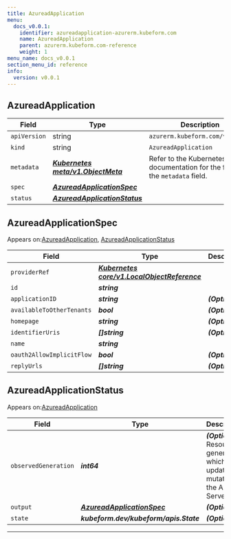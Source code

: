 ```yaml
---
title: AzureadApplication
menu:
  docs_v0.0.1:
    identifier: azureadapplication-azurerm.kubeform.com
    name: AzureadApplication
    parent: azurerm.kubeform.com-reference
    weight: 1
menu_name: docs_v0.0.1
section_menu_id: reference
info:
  version: v0.0.1
---
```


## AzureadApplication
| Field | Type | Description |
| ------ | ----- | ----------- |
| `apiVersion` | string | `azurerm.kubeform.com/v1alpha1` |
|    `kind` | string | `AzureadApplication` |
| `metadata` | ***[Kubernetes meta/v1.ObjectMeta](https://kubernetes.io/docs/reference/generated/kubernetes-api/v1.13/#objectmeta-v1-meta)***|Refer to the Kubernetes API documentation for the fields of the `metadata` field.|
| `spec` | ***[AzureadApplicationSpec](#azureadapplicationspec)***||
| `status` | ***[AzureadApplicationStatus](#azureadapplicationstatus)***||
## AzureadApplicationSpec

Appears on:[AzureadApplication](#azureadapplication), [AzureadApplicationStatus](#azureadapplicationstatus)

| Field | Type | Description |
| ------ | ----- | ----------- |
| `providerRef` | ***[Kubernetes core/v1.LocalObjectReference](https://kubernetes.io/docs/reference/generated/kubernetes-api/v1.13/#localobjectreference-v1-core)***||
| `id` | ***string***||
| `applicationID` | ***string***| ***(Optional)*** |
| `availableToOtherTenants` | ***bool***| ***(Optional)*** |
| `homepage` | ***string***| ***(Optional)*** |
| `identifierUris` | ***[]string***| ***(Optional)*** |
| `name` | ***string***||
| `oauth2AllowImplicitFlow` | ***bool***| ***(Optional)*** |
| `replyUrls` | ***[]string***| ***(Optional)*** |
## AzureadApplicationStatus

Appears on:[AzureadApplication](#azureadapplication)

| Field | Type | Description |
| ------ | ----- | ----------- |
| `observedGeneration` | ***int64***| ***(Optional)*** Resource generation, which is updated on mutation by the API Server.|
| `output` | ***[AzureadApplicationSpec](#azureadapplicationspec)***| ***(Optional)*** |
| `state` | ***kubeform.dev/kubeform/apis.State***| ***(Optional)*** |
---
